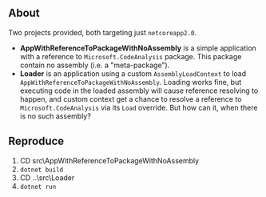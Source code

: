 ## About
Two projects provided, both targeting just `netcoreapp2.0`.

* **AppWithReferenceToPackageWithNoAssembly** is a simple application with a reference to `Microsoft.CodeAnalysis` package. This package contain no assembly (i.e. a "meta-package").
* **Loader** is an application using a custom `AssemblyLoadContext` to load `AppWithReferenceToPackageWithNoAssembly`. Loading works fine, but executing code in the loaded assembly will cause reference resolving to happen, and custom context get a chance to resolve a reference to `Microsoft.CodeAnalysis` via its `Load` override. But how can it, when there is no such assembly?

## Reproduce
1. CD src\AppWithReferenceToPackageWithNoAssembly
2. `dotnet build`
3. CD ..\src\Loader
4. `dotnet run`
